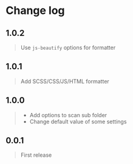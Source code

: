 # Change log

## 1.0.2
> Use `js-beautify` options for formatter

## 1.0.1
> Add SCSS/CSS/JS/HTML formatter

## 1.0.0
> - Add options to scan sub folder
> - Change default value of some settings

## 0.0.1
> First release

